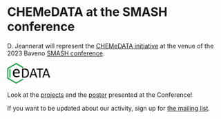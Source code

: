 # CHEMeDATA at the SMASH conference

D. Jeannerat will represent the [CHEMeDATA initiative](README.md) at the venue of the 2023 Baveno [SMASH conference](https://smashnmr.org/).

<img src="images/chemedataLogo_transparent.png" width="100" alt="CHEMeDATA logo" />

Look at the [projects](projects/allProjectsPresentedSmash) and the [poster](../images/JeanneratPoster.pdf) presented at the Conference!

If you want to be updated about our activity, sign up for [the mailing list](https://dashboard.mailerlite.com/forms/379952/83698043057079544/share).
